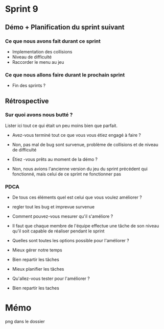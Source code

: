 # Sprint 9

## Démo + Planification du sprint suivant

### Ce que nous avons fait durant ce sprint
* Implementation des collisions
* Niveau de difficulté 
* Raccorder le menu au jeu

### Ce que nous allons faire durant le prochain sprint
* Fin des sprints ?

## Rétrospective

### Sur quoi avons nous butté ?
Lister ici tout ce qui était un peu moins bien que parfait.
* Avez-vous terminé tout ce que vous vous étiez engagé à faire ?
* Non, pas mal de bug sont survenue, problème de collisions et de niveau de difficulté

* Étiez -vous prêts au moment de la démo ?
* Non, nous avions l'ancienne version du jeu du sprint précédent qui fonctionné, mais celui de ce sprint ne fonctionner pas 

### PDCA
* De tous ces éléments quel est celui que vous voulez améliorer ?
* regler tout les bug et imprevue survenue 

* Comment pouvez-vous mesurer qu'il s'améliore ?
* Il faut que chaque membre de l'équipe effectue une tâche de son niveau qu'il soit capable de réaliser pendant le sprint 


* Quelles sont toutes les options possible pour l'améliorer ?
* Mieux gérer notre temps
* Bien repartir les tâches
* Mieux planifier les tâches

* Qu'allez-vous tester pour l'améliorer ?
* Bien repartir les taches

# Mémo
png dans le dossier 